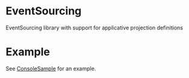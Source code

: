 # EventSourcing

EventSourcing library with support for applicative projection definitions

# Example

See [ConsoleSample](/ConsoleSample/Program.fs) for an example.
